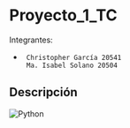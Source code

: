 # Proyecto_1_TC
Integrantes: 
-      Christopher García 20541
       Ma. Isabel Solano 20504
       
## Descripción

![Python](http://ForTheBadge.com/images/badges/made-with-python.svg)
